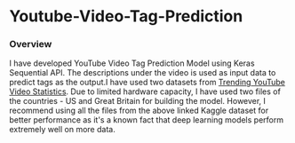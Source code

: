 # Youtube-Video-Tag-Prediction

### Overview

I have developed YouTube Video Tag Prediction Model using Keras Sequential API. The descriptions under the video is used as input data to predict tags as the output.I have used two datasets from [Trending YouTube Video Statistics](https://www.kaggle.com/datasets/datasnaek/youtube-new).
Due to limited hardware capacity, I have used two files of the countries - US and Great Britain for building the model. However, I recommend using all the files from the above linked Kaggle dataset for better performance as it's a known fact that deep learning models perform extremely well on more data.
